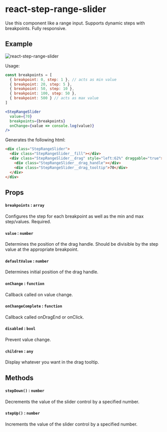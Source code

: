 react-step-range-slider
=========

Use this component like a range input. Supports dynamic steps with breakpoints. Fully responsive.


## Example

![react-step-range-slider](https://cloud.githubusercontent.com/assets/7729885/17827653/c1311dd0-664e-11e6-9a36-fee276eeb188.gif)

Usage:

```jsx
const breakpoints = [
  { breakpoint: 0, step: 1 }, // acts as min value
  { breakpoint: 20, step: 5 }, 
  { breakpoint: 50, step: 10 },
  { breakpoint: 100, step: 50 },
  { breakpoint: 500 } // acts as max value
]

<StepRangeSlider 
  value={70} 
  breakpoints={breakpoints} 
  onChange={value => console.log(value)}
/>
```

Generates the following html:

```html
<div class="StepRangeSlider">
  <div class="StepRangeSlider__fill"></div>
  <div class="StepRangeSlider__drag" style="left:62%" draggable="true">
    <div class="StepRangeSlider__drag_handle"></div>
    <div class="StepRangeSlider__drag_tooltip">70</div>
  </div>
</div>
```


## Props

#### `breakpoints` : `array`
Configures the step for each breakpoint as well as the min and max step/values. Required.

#### `value` : `number`
Determines the position of the drag handle. Should be divisible by the step value at the appropriate breakpoint.

#### `defaultValue` : `number`
Determines initial position of the drag handle.

#### `onChange` : `function`
Callback called on value change.

#### `onChangeComplete` : `function`
Callback called onDragEnd or onClick.

#### `disabled` : `bool`
Prevent value change.

#### `children` : `any`
Display whatever you want in the drag tooltip.


## Methods

#### `stepDown()` : `number`
Decrements the value of the slider control by a specified number.

#### `stepUp()` : `number`
Increments the value of the slider control by a specified number.
